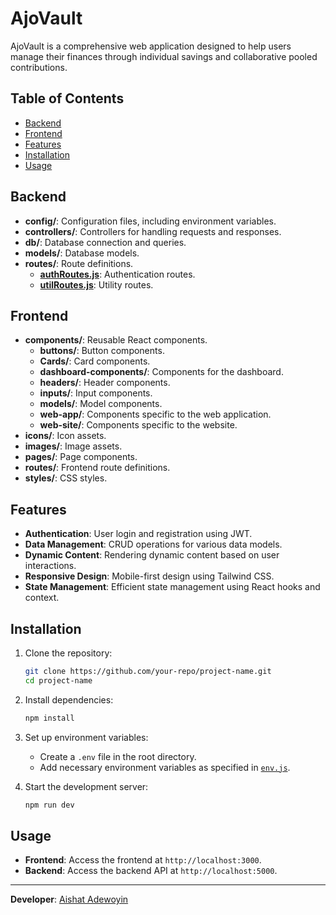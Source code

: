 # AjoVault

AjoVault is a comprehensive web application designed to help users manage their finances through individual savings and collaborative pooled contributions.

## Table of Contents

- [Backend](#backend)
- [Frontend](#frontend)
- [Features](#features)
- [Installation](#installation)
- [Usage](#usage)

## Backend

- **config/**: Configuration files, including environment variables.
- **controllers/**: Controllers for handling requests and responses.
- **db/**: Database connection and queries.
- **models/**: Database models.
- **routes/**: Route definitions.
  - **[authRoutes.js](node-express-server/routes/authRoutes.js)**: Authentication routes.
  - **[utilRoutes.js](node-express-server/routes/utilRoutes.js)**: Utility routes.

## Frontend

- **components/**: Reusable React components.
  - **buttons/**: Button components.
  - **Cards/**: Card components.
  - **dashboard-components/**: Components for the dashboard.
  - **headers/**: Header components.
  - **inputs/**: Input components.
  - **models/**: Model components.
  - **web-app/**: Components specific to the web application.
  - **web-site/**: Components specific to the website.
- **icons/**: Icon assets.
- **images/**: Image assets.
- **pages/**: Page components.
- **routes/**: Frontend route definitions.
- **styles/**: CSS styles.

## Features

- **Authentication**: User login and registration using JWT.
- **Data Management**: CRUD operations for various data models.
- **Dynamic Content**: Rendering dynamic content based on user interactions.
- **Responsive Design**: Mobile-first design using Tailwind CSS.
- **State Management**: Efficient state management using React hooks and context.

## Installation

1. Clone the repository:
    ```sh
    git clone https://github.com/your-repo/project-name.git
    cd project-name
    ```

2. Install dependencies:
    ```sh
    npm install
    ```

3. Set up environment variables:
    - Create a `.env` file in the root directory.
    - Add necessary environment variables as specified in [`env.js`](node-express-server/config/env.js).

4. Start the development server:
    ```sh
    npm run dev
    ```

## Usage

- **Frontend**: Access the frontend at `http://localhost:3000`.
- **Backend**: Access the backend API at `http://localhost:5000`.

---

**Developer**: [Aishat Adewoyin](https://github.com/aishatadewoyin)
